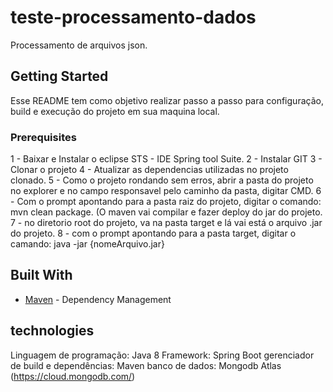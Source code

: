 # teste-processamento-dados
Processamento de arquivos json. 


## Getting Started

Esse README tem como objetivo realizar passo a passo para configuração, build e execução do projeto em sua maquina local.

### Prerequisites

1 - Baixar e Instalar o eclipse STS - IDE Spring tool Suite.
2 - Instalar GIT
3 - Clonar o projeto
4 - Atualizar as dependencias utilizadas no projeto clonado.
5 - Como o projeto rondando sem erros, abrir a pasta do projeto no explorer e no campo responsavel pelo caminho da pasta,
digitar CMD.
6 - Com o prompt apontando para a pasta raiz do projeto, digitar o comando: mvn clean package.
(O maven vai compilar e fazer deploy do jar do projeto.
7 - no diretorio root do projeto, va na pasta target e lá vai está o arquivo .jar do projeto.
8 - com o prompt apontando para a pasta target, digitar o camando: java -jar {nomeArquivo.jar} 

## Built With
* [Maven](https://maven.apache.org/) - Dependency Management

## technologies
Linguagem de programação: Java 8
Framework: Spring Boot
gerenciador de build e dependências: Maven
banco de dados: Mongodb Atlas (https://cloud.mongodb.com/)
